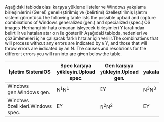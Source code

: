<span data-ttu-id="d856c-101">Aşağıdaki tabloda olası karşıya yükleme listeler ve Windows yakalama birleşimlerini (Genel) genelleştirilmiş ve (belirtimi) özelleştirilmiş İşletim sistemi görüntüsü.</span><span class="sxs-lookup"><span data-stu-id="d856c-101">The following table lists the possible upload and capture combinations of Windows generalized (gen.) and specialized (spec.) OS images.</span></span> <span data-ttu-id="d856c-102">Herhangi bir hata olmadan işleyecek birleşimleri Y tarafından belirtilir ve hataları atar o n ile gösterilir Aşağıdaki tabloda, nedenleri ve çözümlemeleri içine çalışacak farklı hatalar için verilir.</span><span class="sxs-lookup"><span data-stu-id="d856c-102">The combinations that will process without any errors are indicated by a Y, and those that will throw errors are indicated by an N. The causes and resolutions for the different errors you will run into are given below the table.</span></span>

| <span data-ttu-id="d856c-103">İşletim Sistemi</span><span class="sxs-lookup"><span data-stu-id="d856c-103">OS</span></span> | <span data-ttu-id="d856c-104">Spec karşıya yükleyin.</span><span class="sxs-lookup"><span data-stu-id="d856c-104">Upload spec.</span></span> | <span data-ttu-id="d856c-105">Gen karşıya yükleyin.</span><span class="sxs-lookup"><span data-stu-id="d856c-105">Upload gen.</span></span> | <span data-ttu-id="d856c-106">Spec yakalayın.</span><span class="sxs-lookup"><span data-stu-id="d856c-106">Capture spec.</span></span> | <span data-ttu-id="d856c-107">Gen yakalayın.</span><span class="sxs-lookup"><span data-stu-id="d856c-107">Capture gen.</span></span> |
| --- | --- | --- | --- | --- |
| <span data-ttu-id="d856c-108">Windows gen.</span><span class="sxs-lookup"><span data-stu-id="d856c-108">Windows gen.</span></span> |<span data-ttu-id="d856c-109">N<sup>1</sup></span><span class="sxs-lookup"><span data-stu-id="d856c-109">N<sup>1</sup></span></span> |<span data-ttu-id="d856c-110">E</span><span class="sxs-lookup"><span data-stu-id="d856c-110">Y</span></span> |<span data-ttu-id="d856c-111">N<sup>3</sup></span><span class="sxs-lookup"><span data-stu-id="d856c-111">N<sup>3</sup></span></span> |<span data-ttu-id="d856c-112">E</span><span class="sxs-lookup"><span data-stu-id="d856c-112">Y</span></span> |
| <span data-ttu-id="d856c-113">Windows özellikleri.</span><span class="sxs-lookup"><span data-stu-id="d856c-113">Windows spec.</span></span> |<span data-ttu-id="d856c-114">E</span><span class="sxs-lookup"><span data-stu-id="d856c-114">Y</span></span> |<span data-ttu-id="d856c-115">N<sup>2</sup></span><span class="sxs-lookup"><span data-stu-id="d856c-115">N<sup>2</sup></span></span> |<span data-ttu-id="d856c-116">E</span><span class="sxs-lookup"><span data-stu-id="d856c-116">Y</span></span> |<span data-ttu-id="d856c-117">N<sup>4</sup></span><span class="sxs-lookup"><span data-stu-id="d856c-117">N<sup>4</sup></span></span> |

